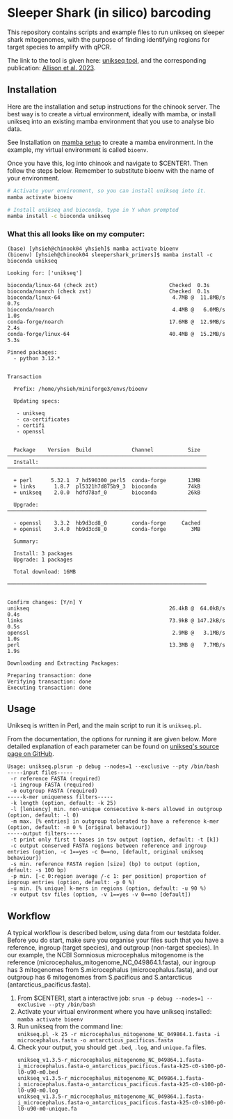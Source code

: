 Sleeper Shark (in silico) barcoding
===================================

This repository contains scripts and example files to run unikseq on sleeper shark mitogenomes, with the purpose of finding identifying regions for target species to amplify with qPCR.

The link to the tool is given here: [unikseq tool](https://github.com/bcgsc/unikseq), and the corresponding publication: [Allison et al. 2023](https://onlinelibrary.wiley.com/doi/full/10.1002/edn3.438).

Installation
------------

Here are the installation and setup instructions for the chinook server. The best way is to create a virtual environment, ideally with mamba, or install unikseq into an existing mamba environment that you use to analyse bio data.

See Installation on [mamba setup](https://uaf-rcs.gitbook.io/uaf-rcs-hpc-docs/third-party-software/miniconda#best-practices-on-chinook) to create a mamba environment. In the example, my virtual environment is called `bioenv`.

Once you have this, log into chinook and navigate to $CENTER1. Then follow the steps below. Remember to substitute bioenv with the name of your environment.

```sh
# Activate your environment, so you can install unikseq into it.
mamba activate bioenv

# Install unikseq and bioconda, type in Y when prompted
mamba install -c bioconda unikseq
```

### What this all looks like on my computer:

```
(base) [yhsieh@chinook04 yhsieh]$ mamba activate bioenv
(bioenv) [yhsieh@chinook04 sleepershark_primers]$ mamba install -c bioconda unikseq

Looking for: ['unikseq']

bioconda/linux-64 (check zst)                       Checked  0.3s
bioconda/noarch (check zst)                         Checked  0.1s
bioconda/linux-64                                    4.7MB @  11.8MB/s  0.7s
bioconda/noarch                                      4.4MB @   6.0MB/s  1.0s
conda-forge/noarch                                  17.6MB @  12.9MB/s  2.4s
conda-forge/linux-64                                40.4MB @  15.2MB/s  5.3s

Pinned packages:
  - python 3.12.*


Transaction

  Prefix: /home/yhsieh/miniforge3/envs/bioenv

  Updating specs:

   - unikseq
   - ca-certificates
   - certifi
   - openssl


  Package    Version  Build             Channel           Size
────────────────────────────────────────────────────────────────
  Install:
────────────────────────────────────────────────────────────────

  + perl      5.32.1  7_hd590300_perl5  conda-forge       13MB
  + links      1.8.7  pl5321h7d875b9_3  bioconda          74kB
  + unikseq    2.0.0  hdfd78af_0        bioconda          26kB

  Upgrade:
────────────────────────────────────────────────────────────────

  - openssl    3.3.2  hb9d3cd8_0        conda-forge     Cached
  + openssl    3.4.0  hb9d3cd8_0        conda-forge        3MB

  Summary:

  Install: 3 packages
  Upgrade: 1 packages

  Total download: 16MB

────────────────────────────────────────────────────────────────


Confirm changes: [Y/n] Y
unikseq                                             26.4kB @  64.0kB/s  0.4s
links                                               73.9kB @ 147.2kB/s  0.5s
openssl                                              2.9MB @   3.1MB/s  1.0s
perl                                                13.3MB @   7.7MB/s  1.9s

Downloading and Extracting Packages:

Preparing transaction: done
Verifying transaction: done
Executing transaction: done
```

Usage
--------
Unikseq is written in Perl, and the main script to run it is `unikseq.pl`. 

From the documentation, the options for running it are given below. More detailed explanation of each parameter can be found on [unikseq's source page on GitHub](https://github.com/bcgsc/unikseq).
```
Usage: unikseq.plsrun -p debug --nodes=1 --exclusive --pty /bin/bash
-----input files-----
 -r reference FASTA (required)
 -i ingroup FASTA (required)
 -o outgroup FASTA (required)
-----k-mer uniqueness filters-----
 -k length (option, default: -k 25)
 -l [leniency] min. non-unique consecutive k-mers allowed in outgroup (option, default: -l 0)
 -m max. [% entries] in outgroup tolerated to have a reference k-mer (option, default: -m 0 % [original behaviour])
-----output filters-----
 -t print only first t bases in tsv output (option, default: -t [k])
 -c output conserved FASTA regions between reference and ingroup entries (option, -c 1==yes -c 0==no, [default, original unikseq behaviour])
 -s min. reference FASTA region [size] (bp) to output (option, default: -s 100 bp)
 -p min. [-c 0:region average /-c 1: per position] proportion of ingroup entries (option, default: -p 0 %)
 -u min. [% unique] k-mers in regions (option, default: -u 90 %)
 -v output tsv files (option, -v 1==yes -v 0==no [default])
```

Workflow
--------
A typical workflow is described below, using data from our testdata folder. Before you do start, make sure you organise your files such that you have a reference, ingroup (target species), and outgroup (non-target species).
In our example, the NCBI Somniosus microcephalus mitogenome is the reference (microcephalus_mitogenome_NC_049864.1.fasta), our ingroup has 3 mitogenomes from S.microcephalus (microcephalus.fasta), and our outgroup has 6 mitogenomes from S.pacificus and S.antarcticus (antarcticus_pacificus.fasta).

1. From $CENTER1, start a interactive job: `srun -p debug --nodes=1 --exclusive --pty /bin/bash`
2. Activate your virtual environment where you have unikseq installed: `mamba activate bioenv`
3. Run unikseq from the command line:\
   `unikseq.pl -k 25 -r microcephalus_mitogenome_NC_049864.1.fasta -i microcephalus.fasta -o antarcticus_pacificus.fasta`
4. Check your output, you should get `.bed`, `.log`, and `unique.fa` files.
   ```
   unikseq_v1.3.5-r_microcephalus_mitogenome_NC_049864.1.fasta-i_microcephalus.fasta-o_antarcticus_pacificus.fasta-k25-c0-s100-p0-l0-u90-m0.bed
   unikseq_v1.3.5-r_microcephalus_mitogenome_NC_049864.1.fasta-i_microcephalus.fasta-o_antarcticus_pacificus.fasta-k25-c0-s100-p0-l0-u90-m0.log
   unikseq_v1.3.5-r_microcephalus_mitogenome_NC_049864.1.fasta-i_microcephalus.fasta-o_antarcticus_pacificus.fasta-k25-c0-s100-p0-l0-u90-m0-unique.fa
   ```
